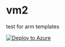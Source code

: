 # vm2
test for arm templates

[![Deploy to Azure](http://azuredeploy.net/deploybutton.png)](https://azuredeploy.net/)
